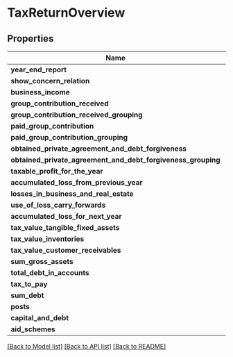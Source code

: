 # TaxReturnOverview

## Properties
Name | Type | Description | Notes
------------ | ------------- | ------------- | -------------
**year_end_report** | [**\Learnist\Tripletex\Model\YearEndReport**](YearEndReport.md) |  | [optional] 
**show_concern_relation** | **bool** |  | [optional] 
**business_income** | **float** |  | [optional] 
**group_contribution_received** | **float** |  | [optional] 
**group_contribution_received_grouping** | **string** |  | [optional] 
**paid_group_contribution** | **float** |  | [optional] 
**paid_group_contribution_grouping** | **string** |  | [optional] 
**obtained_private_agreement_and_debt_forgiveness** | **float** |  | [optional] 
**obtained_private_agreement_and_debt_forgiveness_grouping** | **string** |  | [optional] 
**taxable_profit_for_the_year** | **float** |  | [optional] 
**accumulated_loss_from_previous_year** | **float** |  | [optional] 
**losses_in_business_and_real_estate** | **float** |  | [optional] 
**use_of_loss_carry_forwards** | **float** |  | [optional] 
**accumulated_loss_for_next_year** | **float** |  | [optional] 
**tax_value_tangible_fixed_assets** | **float** |  | [optional] 
**tax_value_inventories** | **float** |  | [optional] 
**tax_value_customer_receivables** | **float** |  | [optional] 
**sum_gross_assets** | **float** |  | [optional] 
**total_debt_in_accounts** | **float** |  | [optional] 
**tax_to_pay** | **float** |  | [optional] 
**sum_debt** | **float** |  | [optional] 
**posts** | [**\Learnist\Tripletex\Model\GenericData[]**](GenericData.md) |  | [optional] 
**capital_and_debt** | [**\Learnist\Tripletex\Model\TaxReturn[]**](TaxReturn.md) |  | [optional] 
**aid_schemes** | [**\Learnist\Tripletex\Model\AidScheme[]**](AidScheme.md) |  | [optional] 

[[Back to Model list]](../../README.md#documentation-for-models) [[Back to API list]](../../README.md#documentation-for-api-endpoints) [[Back to README]](../../README.md)

